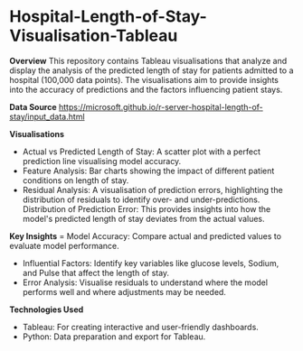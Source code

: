 # Hospital-Length-of-Stay-Visualisation-Tableau

**Overview**
This repository contains Tableau visualisations that analyze and display the analysis of the predicted length of stay for patients admitted to a hospital (100,000 data points). The visualisations aim to provide insights into the accuracy of predictions and the factors influencing patient stays.

**Data Source**
https://microsoft.github.io/r-server-hospital-length-of-stay/input_data.html

**Visualisations**
-  Actual vs Predicted Length of Stay: A scatter plot with a perfect prediction line visualising model accuracy.
-  Feature Analysis: Bar charts showing the impact of different patient conditions on length of stay.
-  Residual Analysis: A visualisation of prediction errors, highlighting the distribution of residuals to identify over- and under-predictions.
Distribution of Prediction Error: This provides insights into how the model's predicted length of stay deviates from the actual values.

**Key Insights**
=  Model Accuracy: Compare actual and predicted values to evaluate model performance.
-  Influential Factors: Identify key variables like glucose levels, Sodium, and Pulse that affect the length of stay.
-  Error Analysis: Visualise residuals to understand where the model performs well and where adjustments may be needed.

**Technologies Used**
-  Tableau: For creating interactive and user-friendly dashboards.
-  Python: Data preparation and export for Tableau.
